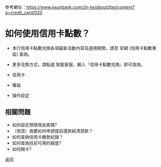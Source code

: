 參考網址：https://www.esunbank.com/zh-tw/about/faq/content?q=credit_card/020

# 如何使用信用卡點數？

  * 本行信用卡點數兌換各項最新活動內容及適用期間，請至 官網 (信用卡點數專區) 查詢。
  * 更多兌換方式，請點選 智能客服，輸入『信用卡點數兌換』即可查詢。

  * 信用卡
  * 權益
  * 操作設定

## 相關問題

  * 如何設定預借現金密碼? 
  * （信貸）我要如何申請提前還款結清貸款？ 
  * 如何查詢信用卡繳款紀錄？ 
  * 如何查詢目前可用的額度? 
  * 如何開卡? 

返回

